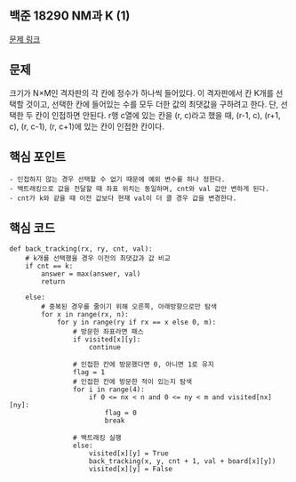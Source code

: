 ## 백준 18290 NM과 K (1)
[문제 링크](https://www.acmicpc.net/problem/18290)

## 문제
크기가 N×M인 격자판의 각 칸에 정수가 하나씩 들어있다. 이 격자판에서 칸 K개를 선택할 것이고, 선택한 칸에 들어있는 수를 모두 더한 값의 최댓값을 구하려고 한다. 단, 선택한 두 칸이 인접하면 안된다. r행 c열에 있는 칸을 (r, c)라고 했을 때, (r-1, c), (r+1, c), (r, c-1), (r, c+1)에 있는 칸이 인접한 칸이다.

## 핵심 포인트
```
- 인접하지 않는 경우 선택할 수 없기 때문에 예외 변수를 하나 정한다.
- 백트래킹으로 값을 전달할 때 좌표 위치는 동일하며, cnt와 val 값만 변하게 된다.
- cnt가 k와 같을 때 이전 값보다 현재 val이 더 클 경우 값을 변경한다.
```

## 핵심 코드
```
def back_tracking(rx, ry, cnt, val):
    # k개를 선택했을 경우 이전의 최댓값과 값 비교
    if cnt == k:
        answer = max(answer, val)
        return

    else:
        # 중복된 경우를 줄이기 위해 오른쪽, 아래방향으로만 탐색
        for x in range(rx, n):
            for y in range(ry if rx == x else 0, m):
                # 방문한 좌표라면 패스
                if visited[x][y]:
                    continue

                # 인접한 칸에 방문했다면 0, 아니면 1로 유지
                flag = 1
                # 인접한 칸에 방문한 적이 있는지 탐색
                for i in range(4):
                    if 0 <= nx < n and 0 <= ny < m and visited[nx][ny]:
                        flag = 0
                        break

                # 백트래킹 실행
                else:
                    visited[x][y] = True
                    back_tracking(x, y, cnt + 1, val + board[x][y])
                    visited[x][y] = False

```
